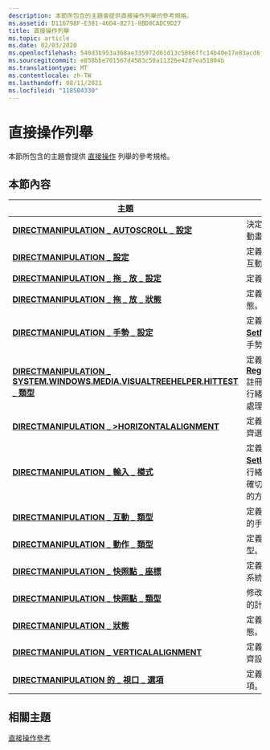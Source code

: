 ```yaml
---
description: 本節所包含的主題會提供直接操作列舉的參考規格。
ms.assetid: D116798F-E381-46D4-8271-8BD8CADC9D27
title: 直接操作列舉
ms.topic: article
ms.date: 02/03/2020
ms.openlocfilehash: 540d3b953a368ae335972d61d13c5866ffc14b40e17e83acd6fb19d5c1e15aa1
ms.sourcegitcommit: e858bbe701567d4583c50a11326e42d7ea51804b
ms.translationtype: MT
ms.contentlocale: zh-TW
ms.lasthandoff: 08/11/2021
ms.locfileid: "118504330"
---
```

# <a name="direct-manipulation-enumerations"></a>直接操作列舉

本節所包含的主題會提供 [直接操作](direct-manipulation-portal.md) 列舉的參考規格。

## <a name="in-this-section"></a>本節內容

| 主題                                                                                                           | 描述                                                                                                                                                                                                                                            |
|-----------------------------------------------------------------------------------------------------------------|--------------------------------------------------------------------------------------------------------------------------------------------------------------------------------------------------------------------------------------------------------|
| [**DIRECTMANIPULATION \_ AUTOSCROLL \_ 設定**](/windows/win32/api/directmanipulation/ne-directmanipulation-directmanipulation_autoscroll_configuration)<br/> | 決定要套用之自動滾動動畫的類型和方向。 <br/>                                                                                                                                                               |
| [**DIRECTMANIPULATION \_ 設定**](/windows/win32/api/directmanipulation/ne-directmanipulation-directmanipulation_configuration)<br/>                        | 定義 [直接操作](direct-manipulation-portal.md)中可用的互動設定狀態。<br/>                                                                                                                            |
| [**DIRECTMANIPULATION \_ 拖 \_ 放 \_ 設定**](/windows/win32/api/directmanipulation/ne-directmanipulation-directmanipulation_drag_drop_configuration)<br/>  | 定義拖放互動的行為。<br/>                                                                                                                                                                                            |
| [**DIRECTMANIPULATION \_ 拖 \_ 放 \_ 狀態**](/windows/win32/api/directmanipulation/ne-directmanipulation-directmanipulation_drag_drop_status)<br/>                | 定義區的拖放互動狀態。<br/>                                                                                                                                                                              |
| [**DIRECTMANIPULATION \_ 手勢 \_ 設定**](/windows/win32/api/directmanipulation/ne-directmanipulation-directmanipulation_gesture_configuration)<br/>       | 定義可傳遞至 [**SetManualGesture**](/windows/win32/api/DirectManipulation/nf-directmanipulation-idirectmanipulationviewport-setmanualgesture)的手勢。<br/>                                                                                                                        |
| [**DIRECTMANIPULATION \_ SYSTEM.WINDOWS.MEDIA.VISUALTREEHELPER.HITTEST \_ 類型**](/windows/win32/api/directmanipulation/ne-directmanipulation-directmanipulation_hittest_type)<br/>                         | 定義使用透過 [**RegisterHitTestTarget**](/windows/win32/api/DirectManipulation/nf-directmanipulation-idirectmanipulationmanager-registerhittesttarget)註冊的專用點擊測試執行緒時，[直接操作](direct-manipulation-portal.md)如何處理點擊測試。<br/>    |
| [**DIRECTMANIPULATION \_ >HORIZONTALALIGNMENT**](/windows/win32/api/directmanipulation/ne-directmanipulation-directmanipulation_horizontalalignment)<br/>            | 定義區中內容的水準對齊選項。<br/>                                                                                                                                                                     |
| [**DIRECTMANIPULATION \_ 輸入 \_ 模式**](/windows/win32/api/directmanipulation/ne-directmanipulation-directmanipulation_input_mode)<br/>                             | 定義 [**SetInputMode**](/windows/win32/api/DirectManipulation/nf-directmanipulation-idirectmanipulationviewport-setinputmode) 或 [**SetUpdateMode**](/windows/win32/api/DirectManipulation/nf-directmanipulation-idirectmanipulationviewport-setupdatemode)的執行緒行為。 每個常數的確切意義取決於所呼叫的方法。<br/> |
| [**DIRECTMANIPULATION \_ 互動 \_ 類型**](/windows/win32/api/directmanipulation/ne-directmanipulation-directmanipulation_interaction_type)<br/>                 | 定義 [直接操作](direct-manipulation-portal.md)所能辨識的手勢。<br/>                                                                                                                                                       |
| [**DIRECTMANIPULATION \_ 動作 \_ 類型**](/windows/win32/api/directmanipulation/ne-directmanipulation-directmanipulation_motion_types)<br/>                         | 定義 [直接操作](direct-manipulation-portal.md) 的移動類型。<br/>                                                                                                                                                              |
| [**DIRECTMANIPULATION \_ 快照點 \_ 座標**](/windows/win32/api/directmanipulation/ne-directmanipulation-directmanipulation_snappoint_coordinate)<br/>         | 定義對齊點集合的座標系統。<br/>                                                                                                                                                                              |
| [**DIRECTMANIPULATION \_ 快照點 \_ 類型**](/windows/win32/api/directmanipulation/ne-directmanipulation-directmanipulation_snappoint_type)<br/>                     | 修改最後慣性結束位置的計算方式。<br/>                                                                                                                                                                                  |
| [**DIRECTMANIPULATION \_ 狀態**](/windows/win32/api/directmanipulation/ne-directmanipulation-directmanipulation_status)<br/>                                      | 定義 [直接操作](direct-manipulation-portal.md)的可能狀態。<br/>                                                                                                                                                       |
| [**DIRECTMANIPULATION \_ VERTICALALIGNMENT**](/windows/win32/api/directmanipulation/ne-directmanipulation-directmanipulation_verticalalignment)<br/>                | 定義區中內容的垂直對齊設定。<br/>                                                                                                                                                                    |
| [**DIRECTMANIPULATION 的 \_ 視口 \_ 選項**](/windows/win32/api/directmanipulation/ne-directmanipulation-directmanipulation_viewport_options)<br/>                 | 定義區的輸入行為選項。<br/>                                                                                                                                                                                        |

## <a name="related-topics"></a>相關主題

[直接操作參考](direct-manipulation-reference.md)
